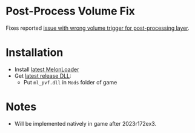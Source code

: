 # Post-Process Volume Fix
Fixes reported [issue with wrong volume trigger for post-processing layer](https://feedback.abinteractive.net/p/2023r171ex1-post-process-volume-effects-are-applied-based-on-playspace-center-instead-of-camera-s-in-vr-mode).

# Installation
* Install [latest MelonLoader](https://github.com/LavaGang/MelonLoader)
* Get [latest release DLL](../../../releases/latest):
  * Put `ml_pvf.dll` in `Mods` folder of game
  
# Notes
* Will be implemented natively in game after 2023r172ex3.
